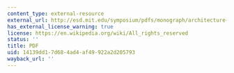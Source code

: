 ```yaml
---
content_type: external-resource
external_url: http://esd.mit.edu/symposium/pdfs/monograph/architecture-b.pdf
has_external_license_warning: true
license: https://en.wikipedia.org/wiki/All_rights_reserved
status: ''
title: PDF
uid: 14139dd1-7d68-4ad4-af49-922a2d205793
wayback_url: ''
---
```

